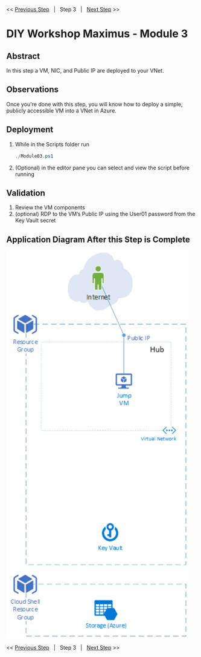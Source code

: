 << [Previous Step][Prev]&nbsp;&nbsp;&nbsp;|&nbsp;&nbsp;&nbsp;Step 3&nbsp;&nbsp;&nbsp;|&nbsp;&nbsp;&nbsp;[Next Step][Next] >> 

# DIY Workshop Maximus - Module 3

## Abstract
In this step a VM, NIC, and Public IP are deployed to your VNet.

## Observations
Once you're done with this step, you will know how to deploy a simple, publicly accessible VM into a VNet in Azure.

## Deployment
1. While in the Scripts folder run
   ```powershell
   ./Module03.ps1
   ```
2. (Optional) in the editor pane you can select and view the script before running

## Validation
1. Review the VM components
2. (optional) RDP to the VM’s Public IP using the User01 password from the Key Vault secret


## Application Diagram After this Step is Complete
[![1]][1]

<< [Previous Step][Prev]&nbsp;&nbsp;&nbsp;|&nbsp;&nbsp;&nbsp;Step 3&nbsp;&nbsp;&nbsp;|&nbsp;&nbsp;&nbsp;[Next Step][Next] >> 

<!--Link References-->
[Prev]: ./WorkshopStep2.md
[Next]: ./WorkshopStep4.md

<!--Image References-->
[1]: ./Media/Step3.svg "As built diagram for step 3" 